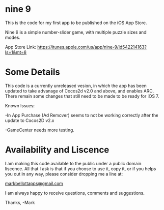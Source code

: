 nine 9
=====

This is the code for my first app to be published on the iOS App Store.

Nine 9 is a simple number-slider game, with multiple puzzle sizes and modes. 

App Store Link: https://itunes.apple.com/us/app/nine-9/id542214163?ls=1&mt=8

Some Details
=============

This code is a currently unreleased vesion, in which the app has been updated to take
advanage of Cocos2d v2.0 and above, and enables ARC. There remain some changes that still need 
to be made to be ready for iOS 7.

Known Issues:

-In App Purchase (Ad Remover) seems to not be working correctly after the update to Cocos2D v2.x

-GameCenter needs more testing.


Availability and Liscence
==============================

I am making this code available to the public under a public domain liscence. All that I ask is that if you
choose to use it, copy it, or if you helps you out in any way, please consider dropping me a line at:

markbellottapps@gmail.com

I am always happy to receive questions, comments and suggestions.

Thanks,
-Mark
